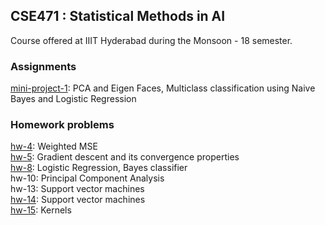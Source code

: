 ## CSE471 : Statistical Methods in AI

Course offered at IIIT Hyderabad during the Monsoon - 18 semester.

### Assignments

[mini-project-1](./mini-project-1/): PCA and Eigen Faces, Multiclass classification using Naive Bayes and Logistic Regression

### Homework problems

[hw-4](./hw4/): Weighted MSE<br>
[hw-5](./hw5/): Gradient descent and its convergence properties<br>
[hw-8](./hw8/): Logistic Regression, Bayes classifier <br>
hw-10: Principal Component Analysis<br>
hw-13: Support vector machines<br>
[hw-14](./hw14/): Support vector machines<br>
[hw-15](./hw15/): Kernels<br>
